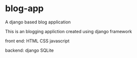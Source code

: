 # blog-app
A django based blog application

This is an blogging appliction created using django framework

front end:
HTML
CSS
javascript

backend:
django
SQLite
